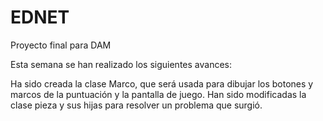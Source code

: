 # EDNET
Proyecto final para DAM

Esta semana se han realizado los siguientes avances:

 Ha sido creada la clase Marco, que será usada para dibujar los botones y marcos de la puntuación y la pantalla de juego.
 Han sido modificadas la clase pieza y sus hijas para resolver un problema que surgió.
